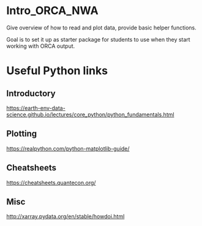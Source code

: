 # Intro_ORCA_NWA
Give overview of how to read and plot data, provide basic helper functions.  

Goal is to set it up as starter package for students to use when they start working with ORCA output.



# Useful Python links
## Introductory
https://earth-env-data-science.github.io/lectures/core_python/python_fundamentals.html
## Plotting
https://realpython.com/python-matplotlib-guide/
## Cheatsheets
https://cheatsheets.quantecon.org/
## Misc
http://xarray.pydata.org/en/stable/howdoi.html
